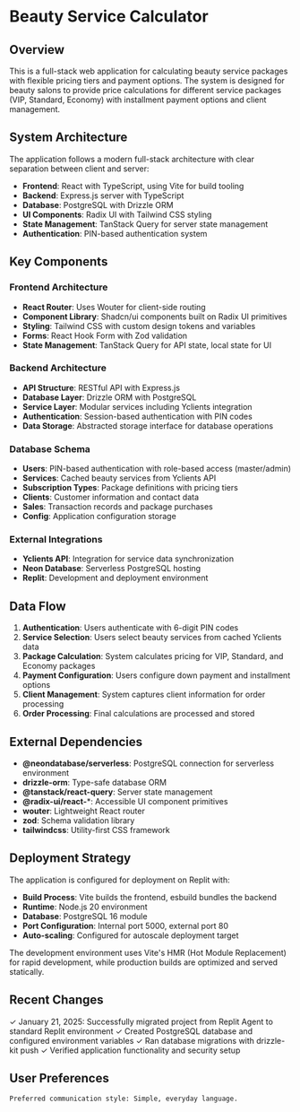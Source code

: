 # Beauty Service Calculator

## Overview

This is a full-stack web application for calculating beauty service packages with flexible pricing tiers and payment options. The system is designed for beauty salons to provide price calculations for different service packages (VIP, Standard, Economy) with installment payment options and client management.

## System Architecture

The application follows a modern full-stack architecture with clear separation between client and server:

- **Frontend**: React with TypeScript, using Vite for build tooling
- **Backend**: Express.js server with TypeScript
- **Database**: PostgreSQL with Drizzle ORM
- **UI Components**: Radix UI with Tailwind CSS styling
- **State Management**: TanStack Query for server state management
- **Authentication**: PIN-based authentication system

## Key Components

### Frontend Architecture
- **React Router**: Uses Wouter for client-side routing
- **Component Library**: Shadcn/ui components built on Radix UI primitives
- **Styling**: Tailwind CSS with custom design tokens and variables
- **Forms**: React Hook Form with Zod validation
- **State Management**: TanStack Query for API state, local state for UI

### Backend Architecture
- **API Structure**: RESTful API with Express.js
- **Database Layer**: Drizzle ORM with PostgreSQL
- **Service Layer**: Modular services including Yclients integration
- **Authentication**: Session-based authentication with PIN codes
- **Data Storage**: Abstracted storage interface for database operations

### Database Schema
- **Users**: PIN-based authentication with role-based access (master/admin)
- **Services**: Cached beauty services from Yclients API
- **Subscription Types**: Package definitions with pricing tiers
- **Clients**: Customer information and contact data
- **Sales**: Transaction records and package purchases
- **Config**: Application configuration storage

### External Integrations
- **Yclients API**: Integration for service data synchronization
- **Neon Database**: Serverless PostgreSQL hosting
- **Replit**: Development and deployment environment

## Data Flow

1. **Authentication**: Users authenticate with 6-digit PIN codes
2. **Service Selection**: Users select beauty services from cached Yclients data
3. **Package Calculation**: System calculates pricing for VIP, Standard, and Economy packages
4. **Payment Configuration**: Users configure down payment and installment options
5. **Client Management**: System captures client information for order processing
6. **Order Processing**: Final calculations are processed and stored

## External Dependencies

- **@neondatabase/serverless**: PostgreSQL connection for serverless environment
- **drizzle-orm**: Type-safe database ORM
- **@tanstack/react-query**: Server state management
- **@radix-ui/react-***: Accessible UI component primitives
- **wouter**: Lightweight React router
- **zod**: Schema validation library
- **tailwindcss**: Utility-first CSS framework

## Deployment Strategy

The application is configured for deployment on Replit with:
- **Build Process**: Vite builds the frontend, esbuild bundles the backend
- **Runtime**: Node.js 20 environment
- **Database**: PostgreSQL 16 module
- **Port Configuration**: Internal port 5000, external port 80
- **Auto-scaling**: Configured for autoscale deployment target

The development environment uses Vite's HMR (Hot Module Replacement) for rapid development, while production builds are optimized and served statically.

## Recent Changes

✓ January 21, 2025: Successfully migrated project from Replit Agent to standard Replit environment
✓ Created PostgreSQL database and configured environment variables
✓ Ran database migrations with drizzle-kit push
✓ Verified application functionality and security setup

## User Preferences

```
Preferred communication style: Simple, everyday language.
```